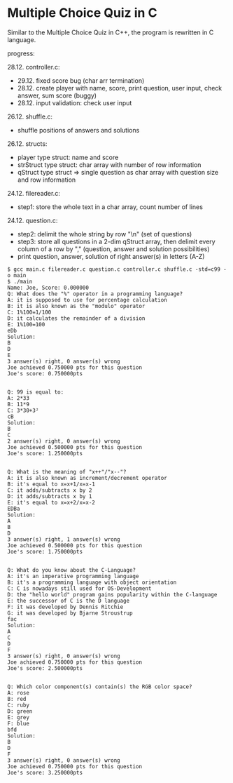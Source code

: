 # Multiple Choice Quiz in C

Similar to the Multiple Choice Quiz in C++, the program is rewritten in C language.

progress:


28.12. controller.c:
+ 29.12. fixed score bug (char arr termination)
+ 28.12. create player with name, score, print question, user input, check answer, sum score (buggy)
+ 28.12. input validation: check user input 

26.12. shuffle.c:

+ shuffle positions of answers and solutions 

26.12. structs:

+ player type struct: name and score
+ strStruct type struct: char array with number of row information
+ qStruct type struct => single question as char array with question size and row information 

24.12. filereader.c:

+ step1: store the whole text in a char array, count number of lines

24.12. question.c:

+ step2: delimit the whole string by row "\n" (set of questions)
+ step3: store all questions in a 2-dim qStruct array, then delimit every column of a row by "," (question, answer and solution possibilities) 
+ print question, answer, solution of right answer(s) in letters (A-Z) 

```
$ gcc main.c filereader.c question.c controller.c shuffle.c -std=c99 -o main
$ ./main
Name: Joe, Score: 0.000000
Q: What does the "%" operator in a programming language?
A: it is supposed to use for percentage calculation
B: it is also known as the "modulo" operator
C: 1%100=1/100
D: it calculates the remainder of a division
E: 1%100=100
eDb
Solution:
B
D
E
3 answer(s) right, 0 answer(s) wrong
Joe achieved 0.750000 pts for this question
Joe's score: 0.750000pts


Q: 99 is equal to:
A: 2*33
B: 11*9
C: 3*30+3²
cB
Solution:
B
C
2 answer(s) right, 0 answer(s) wrong
Joe achieved 0.500000 pts for this question
Joe's score: 1.250000pts


Q: What is the meaning of "x++"/"x--"?
A: it is also known as increment/decrement operator
B: it's equal to x=x+1/x=x-1
C: it adds/subtracts x by 2
D: it adds/subtracts x by 1
E: it's equal to x=x+2/x=x-2
EDBa
Solution:
A
B
D
3 answer(s) right, 1 answer(s) wrong
Joe achieved 0.500000 pts for this question
Joe's score: 1.750000pts


Q: What do you know about the C-Language?
A: it's an imperative programming language
B: it's a programming language with object orientation
C: C is nowadays still used for OS-Development
D: the "hello world" program gains popularity within the C-language
E: the successor of C is the D language
F: it was developed by Dennis Ritchie
G: it was developed by Bjarne Stroustrup
fac
Solution:
A
C
D
F
3 answer(s) right, 0 answer(s) wrong
Joe achieved 0.750000 pts for this question
Joe's score: 2.500000pts


Q: Which color component(s) contain(s) the RGB color space?
A: rose
B: red
C: ruby
D: green
E: grey
F: blue
bfd
Solution:
B
D
F
3 answer(s) right, 0 answer(s) wrong
Joe achieved 0.750000 pts for this question
Joe's score: 3.250000pts

```